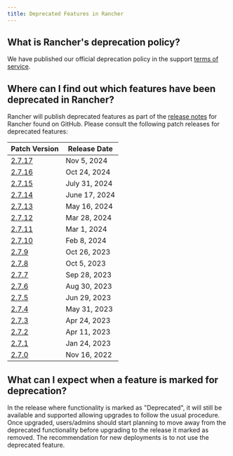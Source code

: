 ```yaml
---
title: Deprecated Features in Rancher
---
```


<head>
  <link rel="canonical" href="https://ranchermanager.docs.rancher.com/faq/deprecated-features"/>
</head>

## What is Rancher's deprecation policy?

We have published our official deprecation policy in the support [terms of service](https://rancher.com/support-maintenance-terms).

## Where can I find out which features have been deprecated in Rancher?

Rancher will publish deprecated features as part of the [release notes](https://github.com/rancher/rancher/releases) for Rancher found on GitHub. Please consult the following patch releases for deprecated features:

| Patch Version |  Release Date |
|---------------|---------------|
| [2.7.17](https://github.com/rancher/rancher/releases/tag/v2.7.17) |  Nov 5, 2024    |
| [2.7.16](https://github.com/rancher/rancher/releases/tag/v2.7.16) |  Oct 24, 2024    |
| [2.7.15](https://github.com/rancher/rancher/releases/tag/v2.7.15) |  July 31, 2024   |
| [2.7.14](https://github.com/rancher/rancher/releases/tag/v2.7.14) |  June 17, 2024   |
| [2.7.13](https://github.com/rancher/rancher/releases/tag/v2.7.13) |  May 16, 2024    |
| [2.7.12](https://github.com/rancher/rancher/releases/tag/v2.7.12) |  Mar 28, 2024    |
| [2.7.11](https://github.com/rancher/rancher/releases/tag/v2.7.11) |  Mar 1, 2024     |
| [2.7.10](https://github.com/rancher/rancher/releases/tag/v2.7.10) |  Feb 8, 2024     |
| [2.7.9](https://github.com/rancher/rancher/releases/tag/v2.7.9)   |  Oct 26, 2023    |
| [2.7.8](https://github.com/rancher/rancher/releases/tag/v2.7.8)   |  Oct 5, 2023     |
| [2.7.7](https://github.com/rancher/rancher/releases/tag/v2.7.7)   |  Sep 28, 2023    |
| [2.7.6](https://github.com/rancher/rancher/releases/tag/v2.7.6)   |  Aug 30, 2023    |
| [2.7.5](https://github.com/rancher/rancher/releases/tag/v2.7.5)   |  Jun 29, 2023    |
| [2.7.4](https://github.com/rancher/rancher/releases/tag/v2.7.4)   |  May 31, 2023    |
| [2.7.3](https://github.com/rancher/rancher/releases/tag/v2.7.3)   |  Apr 24, 2023    |
| [2.7.2](https://github.com/rancher/rancher/releases/tag/v2.7.2)   |  Apr 11, 2023    |
| [2.7.1](https://github.com/rancher/rancher/releases/tag/v2.7.1)   |  Jan 24, 2023    |
| [2.7.0](https://github.com/rancher/rancher/releases/tag/v2.7.0)   |  Nov 16, 2022    |

## What can I expect when a feature is marked for deprecation?

In the release where functionality is marked as "Deprecated", it will still be available and supported allowing upgrades to follow the usual procedure. Once upgraded, users/admins should start planning to move away from the deprecated functionality before upgrading to the release it marked as removed. The recommendation for new deployments is to not use the deprecated feature.
